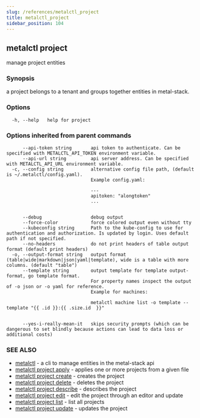 ```yaml
---
slug: /references/metalctl_project
title: metalctl_project
sidebar_position: 104
---
```


## metalctl project

manage project entities

### Synopsis

a project belongs to a tenant and groups together entities in metal-stack.

### Options

```
  -h, --help   help for project
```

### Options inherited from parent commands

```
      --api-token string       api token to authenticate. Can be specified with METALCTL_API_TOKEN environment variable.
      --api-url string         api server address. Can be specified with METALCTL_API_URL environment variable.
  -c, --config string          alternative config file path, (default is ~/.metalctl/config.yaml).
                               Example config.yaml:
                               
                               ---
                               apitoken: "alongtoken"
                               ...
                               
                               
      --debug                  debug output
      --force-color            force colored output even without tty
      --kubeconfig string      Path to the kube-config to use for authentication and authorization. Is updated by login. Uses default path if not specified.
      --no-headers             do not print headers of table output format (default print headers)
  -o, --output-format string   output format (table|wide|markdown|json|yaml|template), wide is a table with more columns. (default "table")
      --template string        output template for template output-format, go template format.
                               For property names inspect the output of -o json or -o yaml for reference.
                               Example for machines:
                               
                               metalctl machine list -o template --template "{{ .id }}:{{ .size.id  }}"
                               
                               
      --yes-i-really-mean-it   skips security prompts (which can be dangerous to set blindly because actions can lead to data loss or additional costs)
```

### SEE ALSO

* [metalctl](./metalctl.md)	 - a cli to manage entities in the metal-stack api
* [metalctl project apply](./metalctl_project_apply.md)	 - applies one or more projects from a given file
* [metalctl project create](./metalctl_project_create.md)	 - creates the project
* [metalctl project delete](./metalctl_project_delete.md)	 - deletes the project
* [metalctl project describe](./metalctl_project_describe.md)	 - describes the project
* [metalctl project edit](./metalctl_project_edit.md)	 - edit the project through an editor and update
* [metalctl project list](./metalctl_project_list.md)	 - list all projects
* [metalctl project update](./metalctl_project_update.md)	 - updates the project

